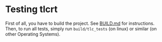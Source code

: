# Testing tlcrt
First of all, you have to build the project. See [BUILD.md](BUILD.md) for instructions.
Then, to run all tests, simply run `build/tlc_tests` (on linux) or similar (on other Operating Systems).
